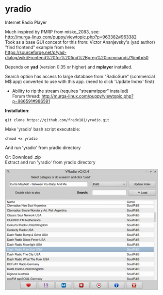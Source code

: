 # yradio
Internet Radio Player

Much inspired by PMRP from misko_2083, see:  
http://murga-linux.com/puppy/viewtopic.php?p=963382#963382  
Took as a base GUI concept for this from: Victor Ananjevsky's (yad author) "find frontend" example from here:  
https://sourceforge.net/p/yad-dialog/wiki/Frontend%20for%20find%2Bgrep%20commands/?limit=50  

Depends on **yad** (version 0.35 or higher) and **mplayer** installed.  

Search option has access to large database from "RadioSure" (commercial M$ app) converted to use with this app.
(need to click 'Update Index' first)  
- Ability to rip the stream (requires "streamripper" installed)  
Forum thread:
http://murga-linux.com/puppy/viewtopic.php?p=986591#986591

**Installation:**
```    
git clone https://github.com/fredx181/yradio.git  
```   
Make 'yradio' bash script executable:  
```  
chmod +x yradio  
```  
And run 'yradio' from yradio directory  
  
Or: Download .zip  
Extract and run 'yradio' from yradio directory  
  
![yradio](YRadio.png)  
